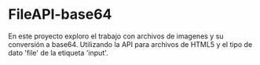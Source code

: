 # FileAPI-base64
En este proyecto exploro el trabajo con archivos de imagenes y su conversión a base64.
Utilizando la API para archivos de HTML5 y el tipo de dato 'file' de la etiqueta 'input'.